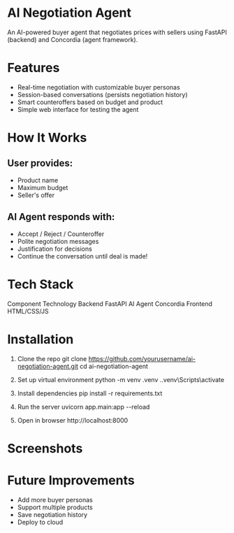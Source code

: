 # AI Negotiation Agent 
An AI-powered buyer agent that negotiates prices with sellers using FastAPI (backend) and Concordia (agent framework).

# Features 

* Real-time negotiation with customizable buyer personas
* Session-based conversations (persists negotiation history)
* Smart counteroffers based on budget and product
* Simple web interface for testing the agent

# How It Works

## User provides:

* Product name
* Maximum budget
* Seller's offer

## AI Agent responds with:

* Accept / Reject / Counteroffer
* Polite negotiation messages
* Justification for decisions
* Continue the conversation until deal is made!


# Tech Stack

Component      Technology
Backend	       FastAPI
AI Agent       Concordia
Frontend       HTML/CSS/JS


# Installation 

1. Clone the repo
git clone https://github.com/yourusername/ai-negotiation-agent.git
cd ai-negotiation-agent

2. Set up virtual environment
python -m venv .venv
.\.venv\Scripts\activate

3. Install dependencies
pip install -r requirements.txt

4. Run the server
uvicorn app.main:app --reload

5. Open in browser
http://localhost:8000

# Screenshots




# Future Improvements 

* Add more buyer personas
* Support multiple products
* Save negotiation history
* Deploy to cloud

